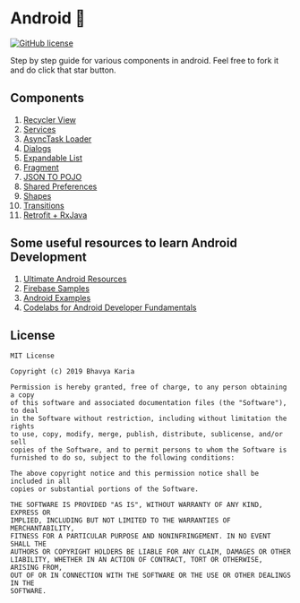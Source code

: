 # Android 📱
[![GitHub license](https://img.shields.io/github/license/mashape/apistatus.svg)]()

Step by step guide for various components in android. Feel free to fork it and do click that star button.

## Components
1. [Recycler View](https://github.com/bhavyakaria/Android/tree/master/RecyclerView)
2. [Services](https://github.com/bhavyakaria/Android/tree/master/Services)
2. [AsyncTask Loader](https://github.com/bhavyakaria/Android/tree/asynctaskloader)
3. [Dialogs](https://github.com/bhavyakaria/Android/tree/dialogs)
4. [Expandable List](https://github.com/bhavyakaria/Android/tree/expandable_list)
5. [Fragment](https://github.com/bhavyakaria/Android/tree/fragment)
6. [JSON TO POJO](https://github.com/bhavyakaria/Android/tree/json_to_pojo)
7. [Shared Preferences](https://github.com/bhavyakaria/Android/tree/settings_screen_using_preferences)
8. [Shapes](https://github.com/bhavyakaria/Android/tree/shapes)
9. [Transitions](https://github.com/bhavyakaria/Android/tree/transition_animations)
10. [Retrofit + RxJava](https://github.com/bhavyakaria/Android/tree/master/RetrofitRxJava)

## Some useful resources to learn Android Development
1. [Ultimate Android Resources](https://github.com/aritraroy/UltimateAndroidReference)
2. [Firebase Samples](https://github.com/firebase/quickstart-android)
3. [Android Examples](https://github.com/nisrulz/android-examples)
4. [Codelabs for Android Developer Fundamentals](https://developer.android.com/courses/fundamentals-training/toc-v2) 

## License
```
MIT License

Copyright (c) 2019 Bhavya Karia

Permission is hereby granted, free of charge, to any person obtaining a copy
of this software and associated documentation files (the "Software"), to deal
in the Software without restriction, including without limitation the rights
to use, copy, modify, merge, publish, distribute, sublicense, and/or sell
copies of the Software, and to permit persons to whom the Software is
furnished to do so, subject to the following conditions:

The above copyright notice and this permission notice shall be included in all
copies or substantial portions of the Software.

THE SOFTWARE IS PROVIDED "AS IS", WITHOUT WARRANTY OF ANY KIND, EXPRESS OR
IMPLIED, INCLUDING BUT NOT LIMITED TO THE WARRANTIES OF MERCHANTABILITY,
FITNESS FOR A PARTICULAR PURPOSE AND NONINFRINGEMENT. IN NO EVENT SHALL THE
AUTHORS OR COPYRIGHT HOLDERS BE LIABLE FOR ANY CLAIM, DAMAGES OR OTHER
LIABILITY, WHETHER IN AN ACTION OF CONTRACT, TORT OR OTHERWISE, ARISING FROM,
OUT OF OR IN CONNECTION WITH THE SOFTWARE OR THE USE OR OTHER DEALINGS IN THE
SOFTWARE.
```
